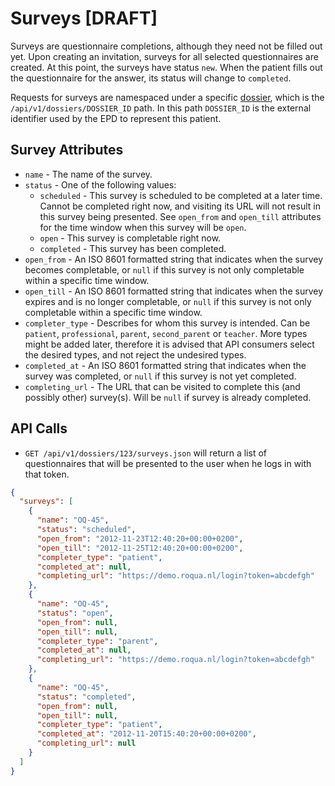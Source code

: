Surveys [DRAFT]
===============

Surveys are questionnaire completions, although they need not be filled out yet. Upon creating an invitation, surveys for all selected questionnaires are created. At this point, the surveys have status `new`. When the patient fills out the questionnaire for the answer, its status will change to `completed`.

Requests for surveys are namespaced under a specific [dossier](https://github.com/roqua/developer/blob/master/api/v1/dossiers.md), which is the `/api/v1/dossiers/DOSSIER_ID` path. In this path `DOSSIER_ID` is the external identifier used by the EPD to represent this patient.

## Survey Attributes

  * `name`      - The name of the survey.
  * `status`    - One of the following values:
      * `scheduled` - This survey is scheduled to be completed at a later time.
                      Cannot be completed right now, and visiting its URL will
                      not result in this survey being presented. See `open_from`
                      and `open_till` attributes for the time window when this
                      survey will be `open`.
      * `open`      - This survey is completable right now.
      * `completed` - This survey has been completed.
  * `open_from` - An ISO 8601 formatted string that indicates when the survey becomes
                  completable, or `null` if this survey is not only completable within a
                  specific time window.
  * `open_till` - An ISO 8601 formatted string that indicates when the survey expires and is
                  no longer completable, or `null` if this survey is not only completable
                  within a specific time window.
  * `completer_type` - Describes for whom this survey is intended. Can be `patient`,
                       `professional`, `parent`, `second_parent` or `teacher`. More types
                       might be added later, therefore it is advised that API consumers
                       select the desired types, and not reject the undesired types.
  * `completed_at` - An ISO 8601 formatted string that indicates when the survey was completed,
                     or `null` if this survey is not yet completed.
  * `completing_url` - The URL that can be visited to complete this (and possibly
                       other) survey(s). Will be `null` if survey is already completed.

## API Calls

* `GET /api/v1/dossiers/123/surveys.json` will return a list of questionnaires that will be presented to the user when he logs in with that token.

```json
{
  "surveys": [
    {
      "name": "OQ-45",
      "status": "scheduled",
      "open_from": "2012-11-23T12:40:20+00:00+0200",
      "open_till": "2012-11-25T12:40:20+00:00+0200",
      "completer_type": "patient",
      "completed_at": null,
      "completing_url": "https://demo.roqua.nl/login?token=abcdefgh"
    },
    {
      "name": "OQ-45",
      "status": "open",
      "open_from": null,
      "open_till": null,
      "completer_type": "parent",
      "completed_at": null,
      "completing_url": "https://demo.roqua.nl/login?token=abcdefgh"
    },
    {
      "name": "OQ-45",
      "status": "completed",
      "open_from": null,
      "open_till": null,
      "completer_type": "patient",
      "completed_at": "2012-11-20T15:40:20+00:00+0200",
      "completing_url": null
    }
  ]
}
```
